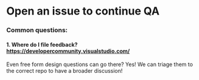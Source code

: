 # Open an issue to continue QA

### Common questions:

#### 1. Where do I file feedback? https://developercommunity.visualstudio.com/
Even free form design questions can go there? Yes! We can triage them to the correct repo to have a broader discussion!

